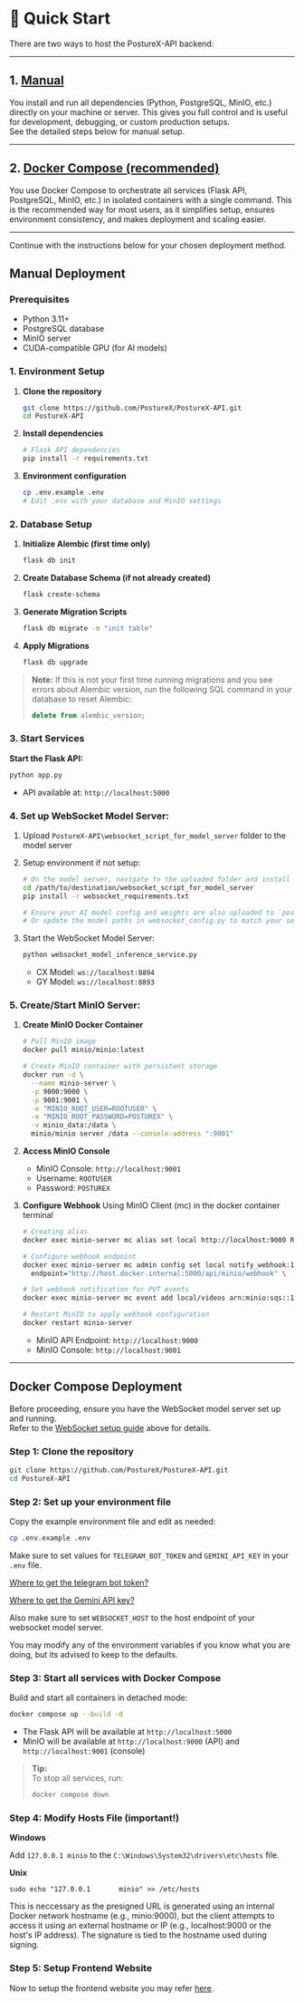 # 🚀 Quick Start

There are two ways to host the PostureX-API backend:

---

## 1. [Manual](#manual-deployment)

You install and run all dependencies (Python, PostgreSQL, MinIO, etc.) directly on your machine or server. This gives you full control and is useful for development, debugging, or custom production setups.  
See the detailed steps below for manual setup.

---

## 2. [Docker Compose (recommended)](#docker-compose-deployment)

You use Docker Compose to orchestrate all services (Flask API, PostgreSQL, MinIO, etc.) in isolated containers with a single command. This is the recommended way for most users, as it simplifies setup, ensures environment consistency, and makes deployment and scaling easier.

---

Continue with the instructions below for your chosen deployment method.

## Manual Deployment

### Prerequisites
- Python 3.11+
- PostgreSQL database
- MinIO server
- CUDA-compatible GPU (for AI models)

### 1. Environment Setup

1. **Clone the repository**
      ```bash
      git clone https://github.com/PostureX/PostureX-API.git
      cd PostureX-API
      ```

2. **Install dependencies**
    ```bash
    # Flask API dependencies
    pip install -r requirements.txt
    ```

3. **Environment configuration**
    ```bash
    cp .env.example .env
    # Edit .env with your database and MinIO settings
    ```

### 2. Database Setup


1. **Initialize Alembic (first time only)**
    ```bash
    flask db init
    ```

2. **Create Database Schema (if not already created)**
    ```bash
    flask create-schema
    ```

3. **Generate Migration Scripts**
    ```bash
    flask db migrate -m "init table"
    ```

4. **Apply Migrations**
    ```bash
    flask db upgrade
    ```

> **Note:**
> If this is not your first time running migrations and you see errors about Alembic version, run the following SQL command in your database to reset Alembic:
> ```sql
> delete from alembic_version;
> ```

### 3. Start Services

**Start the Flask API:**
```bash
python app.py
```
- API available at: `http://localhost:5000`

### 4. Set up WebSocket Model Server:
1. Upload `PostureX-API\websocket_script_for_model_server` folder to the model server
2. Setup environment if not setup:
    ```bash
    # On the model server, navigate to the uploaded folder and install dependencies:
    cd /path/to/destination/websocket_script_for_model_server
    pip install -r websocket_requirements.txt
    
    # Ensure your AI model config and weights are also uploaded to `posture-x-models` folder on the server
    # Or update the model paths in websocket_config.py to match your server's model locations
    ```

3. Start the WebSocket Model Server:
    ```bash
    python websocket_model_inference_service.py
    ```
    - CX Model: `ws://localhost:8894`
    - GY Model: `ws://localhost:8893`

### 5. Create/Start MinIO Server:

1. **Create MinIO Docker Container**
    ```bash
    # Pull MinIO image
    docker pull minio/minio:latest
    
    # Create MinIO container with persistent storage
    docker run -d \
      --name minio-server \
      -p 9000:9000 \
      -p 9001:9001 \
      -e "MINIO_ROOT_USER=ROOTUSER" \
      -e "MINIO_ROOT_PASSWORD=POSTUREX" \
      -v minio_data:/data \
      minio/minio server /data --console-address ":9001"
    ```

2. **Access MinIO Console**
    - MinIO Console: `http://localhost:9001`
    - Username: `ROOTUSER`
    - Password: `POSTUREX`

3. **Configure Webhook**
    Using MinIO Client (mc) in the docker container terminal
    ```bash
    # Creating alias
    docker exec minio-server mc alias set local http://localhost:9000 ROOTUSER POSTUREX
    
    # Configure webhook endpoint
    docker exec minio-server mc admin config set local notify_webhook:1 \
      endpoint="http://host.docker.internal:5000/api/minio/webhook" \
    
    # Set webhook notification for PUT events
    docker exec minio-server mc event add local/videos arn:minio:sqs::1:webhook --event put
    
    # Restart MinIO to apply webhook configuration
    docker restart minio-server
    ```
    - MinIO API Endpoint: `http://localhost:9000`
    - MinIO Console: `http://localhost:9001`

---

## Docker Compose Deployment

Before proceeding, ensure you have the WebSocket model server set up and running.  
Refer to the [WebSocket setup guide](#4-set-up-websocket-model-server) above for details.

### Step 1: Clone the repository

```bash
git clone https://github.com/PostureX/PostureX-API.git
cd PostureX-API
```

### Step 2: Set up your environment file

Copy the example environment file and edit as needed:
```bash
cp .env.example .env
```
Make sure to set values for `TELEGRAM_BOT_TOKEN` and `GEMINI_API_KEY` in your `.env` file.

[Where to get the telegram bot token?](https://core.telegram.org/bots#how-do-i-create-a-bot)

[Where to get the Gemini API key?](https://aistudio.google.com/apikey)

Also make sure to set `WEBSOCKET_HOST` to the host endpoint of your websocket model server.

You may modify any of the environment variables if you know what you are doing, but its advised to keep to the defaults.

### Step 3: Start all services with Docker Compose

Build and start all containers in detached mode:
```bash
docker compose up --build -d
```

- The Flask API will be available at `http://localhost:5000`
- MinIO will be available at `http://localhost:9000` (API) and `http://localhost:9001` (console)

> **Tip:**  
> To stop all services, run:
> ```bash
> docker compose down
> ```

### Step 4: Modify Hosts File (important!)

**Windows**

Add `127.0.0.1 minio` to the `C:\Windows\System32\drivers\etc\hosts` file.

**Unix**

`sudo echo "127.0.0.1       minio" >> /etc/hosts`

This is neccessary as the presigned URL is generated using an internal Docker network hostname (e.g., minio:9000), but the client attempts to access it using an external hostname or IP (e.g., localhost:9000 or the host's IP address). The signature is tied to the hostname used during signing.

### Step 5: Setup Frontend Website

Now to setup the frontend website you may refer [here](https://github.com/PostureX/PostureX-Web/blob/main/README.md).
